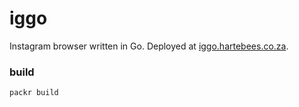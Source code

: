 # iggo

Instagram browser written in Go. Deployed at [iggo.hartebees.co.za](iggo.hartebees.co.za).

### build

`packr build`

